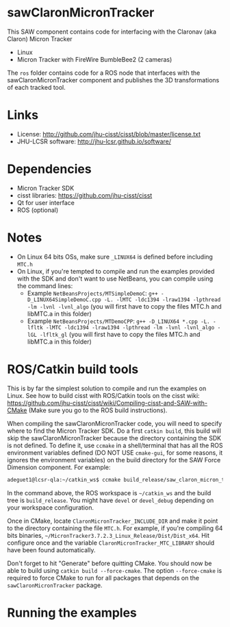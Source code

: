 # sawClaronMicronTracker

This SAW component contains code for interfacing with the Claronav (aka Claron) Micron Tracker
  * Linux
  * Micron Tracker with FireWire BumbleBee2 (2 cameras)

The `ros` folder contains code for a ROS node that interfaces with the sawClaronMicronTracker component and publishes the 3D transformations of each tracked tool.

# Links
 * License: http://github.com/jhu-cisst/cisst/blob/master/license.txt
 * JHU-LCSR software: http://jhu-lcsr.github.io/software/

# Dependencies
 * Micron Tracker SDK
 * cisst libraries: https://github.com/jhu-cisst/cisst
 * Qt for user interface
 * ROS (optional)

# Notes
 * On Linux 64 bits OSs, make sure `_LINUX64` is defined before including `MTC.h`
 * On Linux, if you're tempted to compile and run the examples provided with the SDK and don't want to use NetBeans, you can compile using the command lines:
   * Example `NetBeansProjects/MTSimpleDemoC`: `g++ -D_LINUX64SimpleDemoC.cpp -L. -lMTC -ldc1394 -lraw1394 -lpthread -lm -lvnl -lvnl_algo` (you will first have to copy the files MTC.h and libMTC.a in this folder)
   * Example `NetBeansProjects/MTDemoCPP`: `g++ -D_LINUX64 *.cpp -L. -lfltk -lMTC -ldc1394 -lraw1394 -lpthread -lm -lvnl -lvnl_algo -lGL -lfltk_gl` (you will first have to copy the files MTC.h and libMTC.a in this folder)


# ROS/Catkin build tools

This is by far the simplest solution to compile and run the examples on Linux.
See how to build cisst with ROS/Catkin tools on the cisst wiki:
https://github.com/jhu-cisst/cisst/wiki/Compiling-cisst-and-SAW-with-CMake (Make sure you go to the ROS build instructions).

When compiling the sawClaronMicronTracker code, you will need to specify where to find the Micron Tracker SDK.  Do a first `catkin build`, this build will skip the sawClaronMicronTracker because the directory containing the SDK is not defined.   To define it, use `ccmake` in a shell/terminal that has all the ROS environment variables defined (DO NOT USE `cmake-gui`, for some reasons, it ignores the environment variables) on the build directory for the SAW Force Dimension component.  For example:
```sh
adeguet1@lcsr-qla:~/catkin_ws$ ccmake build_release/saw_claron_micron_tracker
```
In the command above, the ROS workspace is `~/catkin_ws` and the build tree is `build_release`.  You might have `devel` or `devel_debug` depending on your workspace configuration.

Once in CMake, locate `ClaronMicronTracker_INCLUDE_DIR` and make it point to the directory containing the file `MTC.h`.  For example, if you're compiling 64 bits binaries, `~/MicronTracker3.7.2.3_Linux_Release/Dist/Dist_x64`.  Hit configure once and the variable `ClaronMicronTracker_MTC_LIBRARY` should have been found automatically.

Don't forget to hit "Generate" before quitting CMake.  You should now be able to build using `catkin build --force-cmake`.   The option `--force-cmake` is required to force CMake to run for all packages that depends on the `sawClaronMicronTracker` package.


# Running the examples
